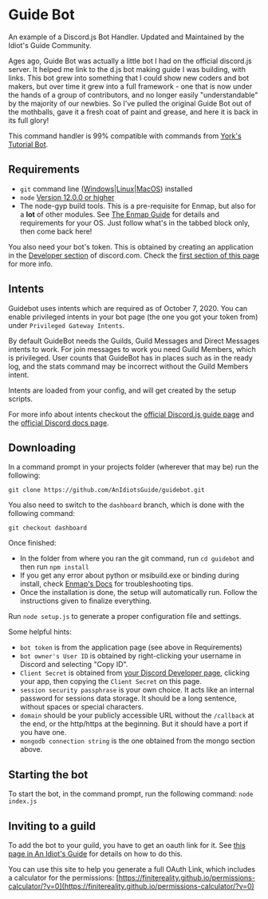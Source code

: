 # Guide Bot

An example of a Discord.js Bot Handler. Updated and Maintained by the Idiot's Guide Community.

Ages ago, Guide Bot was actually a little bot I had on the official discord.js server.
It helped me link to the d.js bot making guide I was building, with links.
This bot grew into something that I could show new coders and bot makers, but
over time it grew into a full framework - one that is now under the hands of a
group of contributors, and no longer easily "understandable" by the majority
of our newbies. So I've pulled the original Guide Bot out of the mothballs,
gave it a fresh coat of paint and grease, and here it is back in its full glory!

This command handler is 99% compatible with commands from [York's Tutorial Bot](https://github.com/AnIdiotsGuide/Tutorial-Bot/tree/Episode-10-Part-1).

## Requirements

- `git` command line ([Windows](https://git-scm.com/download/win)|[Linux](https://git-scm.com/book/en/v2/Getting-Started-Installing-Git)|[MacOS](https://git-scm.com/download/mac)) installed
- `node` [Version 12.0.0 or higher](https://nodejs.org)
- The node-gyp build tools. This is a pre-requisite for Enmap, but also for a **lot** of other modules. See [The Enmap Guide](https://enmap.evie.codes/install#pre-requisites) for details and requirements for your OS. Just follow what's in the tabbed block only, then come back here!

You also need your bot's token. This is obtained by creating an application in
the [Developer section](https://discord.com/developers) of discord.com. Check the [first section of this page](https://anidiots.guide/getting-started/the-long-version.html) 
for more info.

## Intents

Guidebot uses intents which are required as of October 7, 2020. 
You can enable privileged intents in your bot page 
(the one you got your token from) under `Privileged Gateway Intents`.

By default GuideBot needs the Guilds, Guild Messages and Direct Messages intents to work.
For join messages to work you need Guild Members, which is privileged.
User counts that GuideBot has in places such as in the ready log, and the stats 
command may be incorrect without the Guild Members intent.

Intents are loaded from your config, and will get created by the setup scripts.

For more info about intents checkout the [official Discord.js guide page](https://discordjs.guide/popular-topics/intents.html) and the [official Discord docs page](https://discord.com/developers/docs/topics/gateway#gateway-intents).

## Downloading

In a command prompt in your projects folder (wherever that may be) run the following:

`git clone https://github.com/AnIdiotsGuide/guidebot.git`

You also need to switch to the `dashboard` branch, which is done with the following command:

`git checkout dashboard`

Once finished:

- In the folder from where you ran the git command, run `cd guidebot` and then run `npm install`
- If you get any error about python or msibuild.exe or binding during install, check [Enmap's Docs](https://enmap.evie.codes/install) for troubleshooting tips.
- Once the installation is done, the setup will automatically run. Follow the instructions given to finalize everything.

Run `node setup.js` to generate a proper configuration file and settings.

Some helpful hints:

- `bot token` is from the application page (see above in Requirements)
- `bot owner's User ID` is obtained by right-clicking your username in Discord and selecting "Copy ID".
- `Client Secret` is obtained from [your Discord Developer page](https://discordapp.com/developers/applications/), clicking your app, then copying the `Client Secret` on this page.
- `session security passphrase` is your own choice. It acts like an internal password for sessions data storage. It should be a long sentence, without spaces or special characters.
- `domain` should be your publicly accessible URL without the `/callback` at the end, or the http/https at the beginning. But it should have a port if you have one.
- `mongodb connection string` is the one obtained from the mongo section above.

## Starting the bot

To start the bot, in the command prompt, run the following command:
`node index.js`

## Inviting to a guild

To add the bot to your guild, you have to get an oauth link for it. See [this page in An Idiot's Guide](https://anidiots.guide/getting-started/getting-started-long-version#add-your-bot-to-a-server)
for details on how to do this.

You can use this site to help you generate a full OAuth Link, which includes a calculator for the permissions:
[https://finitereality.github.io/permissions-calculator/?v=0](https://finitereality.github.io/permissions-calculator/?v=0)
